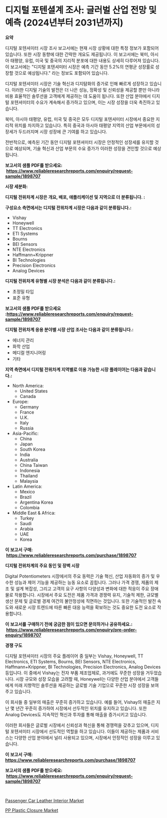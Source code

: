 <p><h1>디지털 포텐셜계 조사: 글러벌 산업 전망 및 예측 (2024년부터 2031년까지)</h1></p><p><strong>요약</strong></p>
<p><p>디지털 포텐셔미터 시장 조사 보고서에는 현재 시장 상황에 대한 특정 정보가 포함되어 있습니다. 또한 시장 동향에 대한 간략한 개요도 제공됩니다. 이 보고서에는 북미, 아시아 태평양, 유럽, 미국 및 중국의 지리적 분포에 대한 내용도 상세히 다루어져 있습니다. 이 보고서에는 "디지털 포텐셔미터 시장은 예측 기간 동안 5.2%의 연평균 성장률로 성장할 것으로 예상됩니다." 라는 정보도 포함되어 있습니다.</p><p>디지털 포텐셔미터 시장은 기술 혁신과 디지턈화의 증가로 인해 빠르게 성장하고 있습니다. 이러한 디지털 기술의 발전은 더 나은 성능, 정확성 및 신뢰성을 제공할 뿐만 아니라 비용 효율적인 솔루션을 고객에게 제공하는 데 도움이 됩니다. 또한 산업 분야에서 디지털 포텐셔미터의 수요가 계속해서 증가하고 있으며, 이는 시장 성장을 더욱 촉진하고 있습니다.</p><p>북미, 아시아 태평양, 유럽, 미국 및 중국은 모두 디지털 포텐셔미터 시장에서 중요한 지리적 위치를 차지하고 있습니다. 특히 중국과 아시아 태평양 지역의 산업 부문에서의 성장세가 두드러지며 시장 성장에 큰 기여를 하고 있습니다.</p><p>전반적으로, 예측된 기간 동안 디지털 포텐셔미터 시장은 안정적인 성장세를 유지할 것으로 예상되며, 기술 혁신과 산업 부문의 수요 증가가 이러한 성장을 견인할 것으로 예상됩니다.</p></p>
<p><strong>보고서의 샘플 PDF를 받으세요: &nbsp;<a href="https://www.reliableresearchreports.com/enquiry/request-sample/1898707">https://www.reliableresearchreports.com/enquiry/request-sample/1898707</a></strong></p>
<p><strong>시장 세분화:</strong></p>
<p><strong> 디지털 전위차계 시장은 개요, 배포, 애플리케이션 및 지역으로 더 분류됩니다. :</strong></p>
<p><strong>구성요소 측면에서는 디지털 전위차계 시장은 다음과 같이 분류됩니다.:</strong></p>
<p><ul><li>Vishay</li><li>Honeywell</li><li>TT Electronics</li><li>ETI Systems</li><li>Bourns</li><li>BEI Sensors</li><li>NTE Electronics</li><li>Haffmann+Krippner</li><li>BI Technologies</li><li>Precision Electronics</li><li>Analog Devices</li></ul></p>
<p><strong> 디지털 전위차계 유형별 시장 분석은 다음과 같이 분류됩니다.:</strong></p>
<p><ul><li>초정밀 타입</li><li>표준 유형</li></ul></p>
<p><strong>보고서의 샘플 PDF를 받으세요 :<a href="https://www.reliableresearchreports.com/enquiry/request-sample/1898707">https://www.reliableresearchreports.com/enquiry/request-sample/1898707</a></strong></p>
<p><strong> 디지털 전위차계 응용 분야별 시장 산업 조사는 다음과 같이 분류됩니다.:</strong></p>
<p><ul><li>에너지 관리</li><li>화학 산업</li><li>메디컬 엔지니어링</li><li>기타</li></ul></p>
<p><strong>지역 측면에서 디지털 전위차계 지역별로 이용 가능한 시장 플레이어는 다음과 같습니다.:</strong></p>
<p><ul>
    <li>
        North America:
        <ul>
            <li>United States</li>
            <li>Canada</li>
        </ul>
    </li>
    <li>
        Europe:
        <ul>
            <li>Germany</li>
            <li>France</li>
            <li>U.K.</li>
            <li>Italy</li>
            <li>Russia</li>
        </ul>
    </li>
    <li>
        Asia-Pacific:
        <ul>
            <li>China</li>
            <li>Japan</li>
            <li>South Korea</li>
            <li>India</li>
            <li>Australia</li>
            <li>China Taiwan</li>
            <li>Indonesia</li>
            <li>Thailand</li>
            <li>Malaysia</li>
        </ul>
    </li>
    <li>
        Latin America:
        <ul>
            <li>Mexico</li>
            <li>Brazil</li>
            <li>Argentina Korea</li>
            <li>Colombia</li>
        </ul>
    </li>
    <li>
        Middle East & Africa:
        <ul>
            <li>Turkey</li>
            <li>Saudi</li>
            <li>Arabia</li>
            <li>UAE</li>
            <li>Korea</li>
        </ul>
    </li>
    </ul></p>
<p><strong>이 보고서 구매: &nbsp;<a href="https://www.reliableresearchreports.com/purchase/1898707">https://www.reliableresearchreports.com/purchase/1898707</a></strong></p>
<p><strong>디지털 전위차계의 주요 동인 및 장벽 시장</strong></p>
<p><p>Digital Potentiometers 시장에서의 주요 동력은 기술 혁신, 산업 자동화의 증가 및 우수한 성능과 제어 기능을 제공하는 능동 요소로 꼽힙니다. 그러나 가격 경쟁, 제품의 제조 및 설계 복잡성, 그리고 고객의 요구 사항의 다양성과 변화에 대한 적응이 주요 장애물로 작용합니다. 시장에서 주요 도전은 제품 가격과 경쟁력 유지, 기술적 제한, 규모별 생산 문제 및 글로벌 경제 여건의 불안정성에 직면하는 것입니다. 또한 기술적인 발전 속도와 새로운 시장 트렌드에 따른 빠른 대응 능력을 확보하는 것도 중요한 도전 요소로 작용합니다.</p></p>
<p><strong>이 보고서를 구매하기 전에 궁금한 점이 있으면 문의하거나 공유하세요.: &nbsp;<a href="https://www.reliableresearchreports.com/enquiry/pre-order-enquiry/1898707">https://www.reliableresearchreports.com/enquiry/pre-order-enquiry/1898707</a></strong></p>
<p><strong>경쟁 구도</strong></p>
<p><p>디지털 포텐셔미터 시장의 주요 플레이어 중 일부는 Vishay, Honeywell, TT Electronics, ETI Systems, Bourns, BEI Sensors, NTE Electronics, Haffmann+Krippner, BI Technologies, Precision Electronics, Analog Devices 등입니다. 이 중에서 Vishay는 전자 부품 제조업체로, 과거에도 꾸준한 성장을 거두었습니다. 시장 규모와 성장 모습을 고려할 때, Honeywell는 다양한 산업 분야에서 고객들에게 미래 지향적인 솔루션을 제공하는 글로벌 기술 기업으로 꾸준한 시장 성장을 보여주고 있습니다. </p><p>이 회사들 중 일부의 매출은 꾸준히 증가하고 있습니다. 예를 들어, Vishay의 매출은 지난 몇 년간 꾸준히 증가하여 시장에서 선두적인 위치를 유지하고 있습니다. 또한 Analog Devices도 지속적인 혁신과 투자를 통해 매출을 증가시키고 있습니다.</p><p>이러한 회사들은 글로벌 시장에서 신뢰성과 혁신을 통해 경쟁력을 갖추고 있으며, 디지털 포텐셔미터 시장에서 선도적인 역할을 하고 있습니다. 이들이 제공하는 제품과 서비스는 다양한 산업 분야에서 널리 사용되고 있으며, 시장에서 안정적인 성장을 이루고 있습니다.</p></p>
<p><strong>이 보고서 구매: &nbsp; <a href="https://www.reliableresearchreports.com/purchase/1898707">https://www.reliableresearchreports.com/purchase/1898707</a></strong></p>
<p><strong>보고서의 샘플 PDF를 받으세요: &nbsp;<a href="https://www.reliableresearchreports.com/enquiry/request-sample/1898707">https://www.reliableresearchreports.com/enquiry/request-sample/1898707</a></strong><strong></strong></p>
<p>&nbsp;</p>
<p><p><a href="https://picayune-night-cbd.notion.site/Passenger-Car-Leather-Interior-Market-Size-Market-Trends-and-Growth-Outlook-forecasted-for-period--7598824ddff84a16a8845ddc28ca4910">Passenger Car Leather Interior Market</a></p><p><a href="https://github.com/Hazelklievgspy6vdcsmu106w/Market-Research-Report-List-1/blob/main/pp-plastic-closure-market.md">PP Plastic Closure Market</a></p></p>
